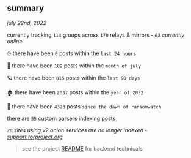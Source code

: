 
## summary
_july 22nd, 2022_

currently tracking `114` groups across `170` relays & mirrors - _`63` currently online_

⏲ there have been `6` posts within the `last 24 hours`

🦈 there have been `189` posts within the `month of july`

🪐 there have been `815` posts within the `last 90 days`

🏚 there have been `2037` posts within the `year of 2022`

🦕 there have been `4323` posts `since the dawn of ransomwatch`

there are `55` custom parsers indexing posts

_`20` sites using v2 onion services are no longer indexed - [support.torproject.org](https://support.torproject.org/onionservices/v2-deprecation/)_

> see the project [README](https://github.com/joshhighet/ransomwatch#ransomwatch--) for backend technicals

